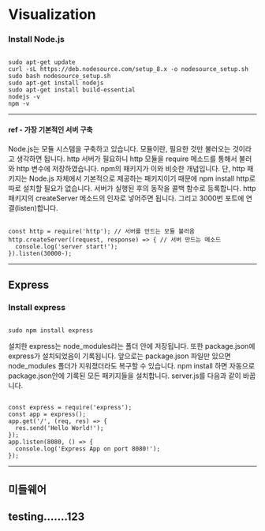 # Visualization

### Install Node.js

<pre><code>
sudo apt-get update
curl -sL https://deb.nodesource.com/setup_8.x -o nodesource_setup.sh
sudo bash nodesource_setup.sh
sudo apt-get install nodejs
sudo apt-get install build-essential
nodejs -v
npm -v
</code></pre>
<hr/>

#### ref - 가장 기본적인 서버 구축
Node.js는 모듈 시스템을 구축하고 있습니다. 모듈이란, 필요한 것만 불러오는 것이라고 생각하면 됩니다. http 서버가 필요하니 http 모듈을 require 메소드를 통해서 불러와 http 변수에 저장하였습니다. npm의 패키지가 이와 비슷한 개념입니다. 단, http 패키지는 Node.js 자체에서 기본적으로 제공하는 패키지이기 때문에 npm install http로 따로 설치할 필요가 없습니다. 서버가 실행된 후의 동작을 콜백 함수로 등록합니다. http 패키지의 createServer 메소드의 인자로 넣어주면 됩니다. 그리고 3000번 포트에 연결(listen)합니다.
<pre><code>
const http = require('http'); // 서버를 만드는 모듈 불러옴
http.createServer((request, response) => { // 서버 만드는 메소드
  console.log('server start!');
}).listen(30000-);
</code></pre>
<hr/>

## Express
### Install express

<pre><code>
sudo npm install express
</code></pre>

설치한 express는 node_modules라는 폴더 안에 저장됩니다. 또한 package.json에 express가 설치되었음이 기록됩니다. 앞으로는 package.json 파일만 있으면 node_modules 폴더가 지워졌더라도 복구할 수 있습니다. npm install 하면 자동으로 package.json안에 기록된 모든 패키지들을 설치합니다. server.js를 다음과 같이 바꿉니다.
<pre><code>
const express = require('express');
const app = express();
app.get('/', (req, res) => {
  res.send('Hello World!');
});
app.listen(8080, () => {
  console.log('Express App on port 8080!');
});
</code></pre>
<hr/>

## 미들웨어
## testing.......123
